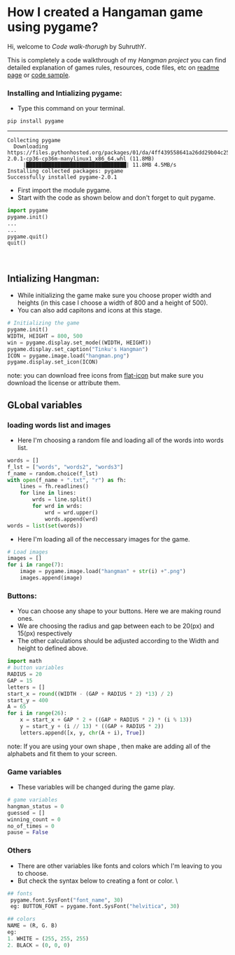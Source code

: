 # How I created a Hangaman game using pygame?
Hi, welcome to *Code walk-thorugh* by SuhruthY.

This is completely a code walkthrough of my *Hangman project* you can find detailed explanation of games rules, resources, code files, etc on [readme page](https://suhruthy.github.io/FirstFifty/) or [code sample](https://github.com/SuhruthY/FirstFifty/blob/master/Hangman/hangman.py).
&nbsp;
### Installing  and Intializing pygame:
- Type this command on your terminal.
```python
pip install pygame
```
---
```
Collecting pygame
  Downloading https://files.pythonhosted.org/packages/01/da/4ff439558641a26dd29b04c25947e6c0ace041f56b2aa2ef1134edab06b8/pygame-2.0.1-cp36-cp36m-manylinux1_x86_64.whl (11.8MB)
     |████████████████████████████████| 11.8MB 4.5MB/s 
Installing collected packages: pygame
Successfully installed pygame-2.0.1
```
- First import the module pygame.
- Start with the code as shown below and don't forget to quit pygame.
```python
import pygame
pygame.init()
...
...
pygame.quit()
quit()
```
&nbsp;
## Intializing Hangman:
- While  initializing the game make sure you choose proper width and heights (in this case I choose a width of 800 and a height of 500).
- You can also add capitons and icons at this stage. 
```python 
# Initializing the game
pygame.init()
WIDTH, HEIGHT = 800, 500
win = pygame.display.set_mode((WIDTH, HEIGHT))
pygame.display.set_caption("Tinku's Hangman")
ICON = pygame.image.load("hangman.png")
pygame.display.set_icon(ICON)
```
note: you can download free icons from [flat-icon](https://www.flaticon.com/) but make sure you download the license or attribute them.
&nbsp;
## GLobal variables
### loading words list and images
- Here I'm choosing a random file and loading all of the words into words list.
```python
words = []
f_lst = ["words", "words2", "words3"]
f_name = random.choice(f_lst)
with open(f_name + ".txt", "r") as fh:
    lines = fh.readlines()
    for line in lines:
        wrds = line.split()
        for wrd in wrds:
            wrd = wrd.upper()
            words.append(wrd)
words = list(set(words))
``` 
- Here I'm loading all of the neccessary images for the game.
```python 
# Load images
images = []
for i in range(7):
    image = pygame.image.load("hangman" + str(i) +".png")
    images.append(image)
```
### Buttons:
- You can choose any shape to your buttons. Here we are making round ones.
- We are choosing the radius and gap between each to be 20(px) and 15(px) respectively
- The other calculations should be adjusted according to the Width and height to defined above.
``` python
import math
# button variables
RADIUS = 20
GAP = 15
letters = []
start_x = round((WIDTH - (GAP + RADIUS * 2) *13) / 2)
start_y = 400
A = 65
for i in range(26):
    x = start_x + GAP * 2 + ((GAP + RADIUS * 2) * (i % 13))
    y = start_y + (i // 13) * ((GAP + RADIUS * 2))
    letters.append([x, y, chr(A + i), True])
```
note: If you are using your own shape , then make are adding all of the alphabets and fit them to your screen.
### Game variables
- These variables will be changed during the game play.
```python
# game variables
hangman_status = 0
guessed = []
winning_count = 0
no_of_times = 0
pause = False
```
### Others
- There are other variables like fonts and colors which I'm leaving to you to choose.
- But check the syntax below to creating a font or color. \
```python
## fonts
 pygame.font.SysFont("font_name", 30)
 eg: BUTTON_FONT = pygame.font.SysFont("helvitica", 30)

## colors
NAME = (R, G. B)
eg: 
1. WHITE = (255, 255, 255)
2. BLACK = (0, 0, 0)
```

